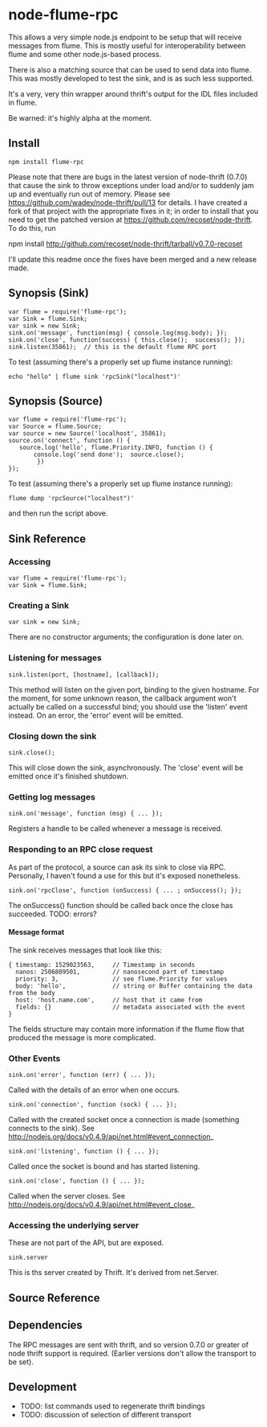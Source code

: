 # node-flume-rpc

This allows a very simple node.js endpoint to be setup that will receive
messages from flume.  This is mostly useful for interoperability between
flume and some other node.js-based process.

There is also a matching source that can be used to send data into flume.
This was mostly developed to test the sink, and is as such less supported.

It's a very, very thin wrapper around thrift's output for the IDL files
included in flume.

Be warned: it's highly alpha at the moment.


## Install

    npm install flume-rpc

Please note that there are bugs in the latest version of node-thrift
(0.7.0) that cause the sink to throw exceptions under load and/or to suddenly
jam up and eventually run out of memory.  Please see
https://github.com/wadey/node-thrift/pull/13 for details.  I have created
a fork of that project with the appropriate fixes in it; in order to
install that you need to get the patched version at
https://github.com/recoset/node-thrift.  To do this, run

   npm install http://github.com/recoset/node-thrift/tarball/v0.7.0-recoset
   
I'll update this readme once the fixes have been merged and a new release
made.

## Synopsis (Sink)

    var flume = require('flume-rpc');
    var Sink = flume.Sink;
    var sink = new Sink;
    sink.on('message', function(msg) { console.log(msg.body); });
    sink.on('close', function(success) { this.close();  success(); });
    sink.listen(35861);  // this is the default flume RPC port

To test (assuming there's a properly set up flume instance running):

    echo "hello" | flume sink 'rpcSink("localhost")'


## Synopsis (Source)

    var flume = require('flume-rpc');
    var Source = flume.Source;
    var source = new Source('localhost', 35861);
    source.on('connect', function () {
       source.log('hello', flume.Priority.INFO, function () {
           console.log('send done');  source.close();
            })
    });

To test (assuming there's a properly set up flume instance running):

    flume dump 'rpcSource("localhost")'

and then run the script above.

## Sink Reference

### Accessing

    var flume = require('flume-rpc');
    var Sink = flume.Sink;


### Creating a Sink

    var sink = new Sink;

There are no constructor arguments; the configuration is done later on.

### Listening for messages

    sink.listen(port, [hostname], [callback]);

This method will listen on the given port, binding to the given hostname.
For the moment, for some unknown reason, the callback argument won't
actually be called on a successful bind; you should use the 'listen'
event instead.  On an error, the 'error' event will be emitted.


### Closing down the sink

    sink.close();
    
This will close down the sink, asynchronously.  The 'close' event will be
emitted once it's finished shutdown.


### Getting log messages

    sink.on('message', function (msg) { ... });

Registers a handle to be called whenever a message is received.


### Responding to an RPC close request

As part of the protocol, a source can ask its sink to close via RPC.
Personally, I haven't found a use for this but it's exposed nonetheless.

    sink.on('rpcClose', function (onSuccess) { ... ; onSuccess(); });

The onSuccess() function should be called back once the close has succeeded.
TODO: errors?

#### Message format

The sink receives messages that look like this:

    { timestamp: 1529023563,     // Timestamp in seconds
      nanos: 2506809501,         // nanosecond part of timestamp
      priority: 3,               // see flume.Priority for values
      body: 'hello',             // string or Buffer containing the data from the body
      host: 'host.name.com',     // host that it came from
      fields: {}                 // metadata associated with the event
    }

The fields structure may contain more information if the flume flow that
produced the message is more complicated.


### Other Events

    sink.on('error', function (err) { ... });
    
Called with the details of an error when one occurs.
    
    sink.on('connection', function (sock) { ... });
    
Called with the created socket once a connection is made (something
connects to the sink).  See http://nodejs.org/docs/v0.4.9/api/net.html#event_connection_
    
    sink.on('listening', function () { ... });
    
Called once the socket is bound and has started listening.
    
    sink.on('close', function () { ... });

Called when the server closes.  See http://nodejs.org/docs/v0.4.9/api/net.html#event_close_

### Accessing the underlying server

These are not part of the API, but are exposed.

    sink.server

This is ths server created by Thrift.  It's derived from net.Server.


## Source Reference


## Dependencies

The RPC messages are sent with thrift, and so version 0.7.0 or greater of
node thrift support is required.  (Earlier versions don't allow the
transport to be set).

## Development

* TODO: list commands used to regenerate thrift bindings
* TODO: discussion of selection of different transport